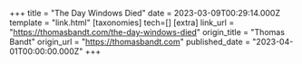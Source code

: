 +++
title = "The Day Windows Died"
date = 2023-03-09T00:29:14.000Z
template = "link.html"
[taxonomies]
tech=[]
[extra]
link_url = "https://thomasbandt.com/the-day-windows-died"
origin_title = "Thomas Bandt"
origin_url = "https://thomasbandt.com"
published_date = "2023-04-01T00:00:00.000Z"
+++